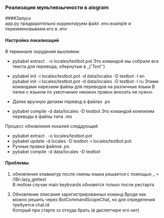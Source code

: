 ### Реализация мультиязычности в aiogram 

####Запуск  
app.py 
предварительно корректируем файл .env.example 
и переименовываем его в .env

####  Настройка локалихаций
В терминале окрудения выолняем: 
* pybabel extract . -o locales/testbot.pot
Это командой мы собрали все текста для перевода, обернутые в _('Text'')

* pybabel init -i locales/testbot.pot -d data/locales -D testbot -l en
pybabel init -i locales/testbot.pot -d data/locales -D testbot -l ru
Этими командами нарезаем файлы для переводов на различные языки
В папке с языком по умолчанию никаких правок вносить не нужно. 

* Далее вручную делаем перевод в файлах .po

* pybabel compile -d data/locales -D testbot
Это командой компилим переводы в файлы типа .mo


Процесс обновления локалей следдующий
* pybabel extract . -o locales/testbot.pot
* pybabel update -d locales -D testbot -i locales/testbot.pot 
* Ручные правки файлов .po
* pybabel compile -d data/locales -D testbot

#### Проблемы
1) обновление клавиатур после смены языка
решается с помощью _ = i18n.lazy_gettext  
   В любом случае main keyboards обновятся только после рестарта
   
2) Обновление описания зарегистрированных команд 
Вроде как можно решить через BotCommandScopeChat, но для определения требуется chat.id  
   Который при старте хз откуда брать (в диспетчере его нет)